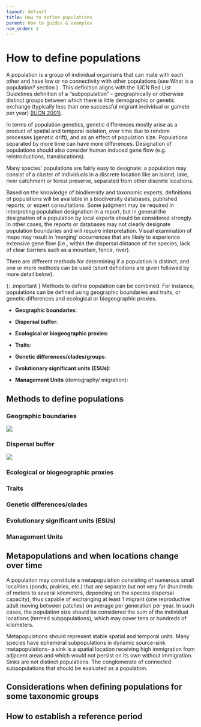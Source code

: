 ```yaml
---
layout: default
title: How to define populations
parent: How to guides & examples
nav_order: 1
---
```


# How to define populations 

A population is a group of individual organisms that can mate with each other  and have low or no connectivity with other populations (see What is a population? section ) . This definition aligns with the IUCN Red List Guidelines definition of a “subpopulation” - geographically or otherwise distinct groups between which there is little demographic or genetic exchange (typically less than one successful migrant individual or gamete per year) [(IUCN 2001)](https://portals.iucn.org/library/sites/library/files/documents/RL-2001-001.pdf). 

In terms of population genetics, genetic differences mostly arise as a product of spatial and temporal isolation, over time due to random processes (genetic drift), and as an effect of population size. Populations separated by more time can have more differences. Designation of populations should also consider human induced gene flow (e.g. reintroductions, translocations). 

Many species’ populations are fairly easy to designate: a population may consist of a cluster of individuals in a discrete location like an island, lake, river catchment or forest preserve, separated from other discrete locations.  

Based on the knowledge of biodiversity and taxonomic experts, definitions of populations will be available in s biodiversity databases, published reports, or expert consultations.  Some judgment may be required in interpreting population designation in a report, but in general the designation of a population by local experts should be considered strongly.  In other cases, the reports or databases may not clearly designate population boundaries and will require interpretation.  Visual examination of maps may result in ‘merging’ occurrences that are likely to experience extensive gene flow (i.e., within the dispersal distance of the species, lack of clear barriers such as a mountain, fence, river).

There are different methods for determining if a population is distinct, and one or more methods can be used (short definitions are given followed by more detail below).

{: .important } 
Methods to define population can be combined. For instance, populations can be defined using geographic boundaries and traits, or genetic differences and ecological or biogeographic proxies.

* **Geographic boundaries**: 

* **Dispersal buffer**: 

* **Ecological or biogeographic proxies**:

* **Traits**:

* **Genetic differences/clades/groups**:

* **Evolutionary significant units (ESUs)**:

* **Management Units** (demography/ migration):


## Methods to define populations

### Geographic boundaries

![](Define_pop_Fig1) 

### Dispersal buffer

![](Define_pop_Fig2)

### Ecological or biogeographic proxies

### Traits 

### Genetic differences/clades

### Evolutionary significant units (ESUs)

### Management Units 


## Metapopulations and when locations change over time

A population may constitute a metapopulation consisting of numerous small localities (ponds, prairies, etc.) that are separate but not very far (hundreds of meters to several kilometers, depending on the species dispersal capacity), thus capable of exchanging at least 1 migrant (one reproductive adult moving between patches) on average per generation per year. In such cases, the population size should be considered the sum of the individual locations (termed subpopulations), which may cover tens or hundreds of kilometers.  

Metapopulations should represent stable spatial and temporal units. Many species have ephemeral subpopulations in dynamic source-sink metapopulations- a sink is a spatial location receiving high immigration from adjacent areas and which would not persist on its own without immigration. Sinks are not distinct populations. The conglomerate of connected subpopulations that should be evaluated as a population.


## Considerations when defining populations for some taxonomic groups

## How to establish a reference period





